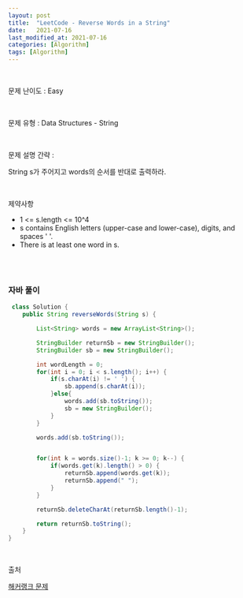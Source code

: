 ```yaml
---
layout: post
title:  "LeetCode - Reverse Words in a String"
date:   2021-07-16
last_modified_at: 2021-07-16
categories: [Algorithm]
tags: [Algorithm]
---
```


<br/>

문제 난이도 : Easy

<br/>

문제 유형 : Data Structures - String

<br/>

문제 설명 간략 :    

String s가 주어지고 words의 순서를 반대로 출력하라. 


<br/>

제약사항

- 1 <= s.length <= 10^4
- s contains English letters (upper-case and lower-case), digits, and spaces ' '.
- There is at least one word in s.

<br/>
   

<br/>

### 자바 풀이

```java
 class Solution {
    public String reverseWords(String s) {

        List<String> words = new ArrayList<String>();

        StringBuilder returnSb = new StringBuilder();
        StringBuilder sb = new StringBuilder();

        int wordLength = 0;
        for(int i = 0; i < s.length(); i++) {
            if(s.charAt(i) != ' ') {
                sb.append(s.charAt(i));
            }else{
                words.add(sb.toString());
                sb = new StringBuilder();
            }
        }

        words.add(sb.toString());


        for(int k = words.size()-1; k >= 0; k--) {
            if(words.get(k).length() > 0) {
                returnSb.append(words.get(k));
                returnSb.append(" ");
            }
        }

        returnSb.deleteCharAt(returnSb.length()-1);

        return returnSb.toString();
    }
}


```

<br/>

출처

[해커랭크 문제](https://leetcode.com/explore/learn/card/array-and-string/204/conclusion/1164/)